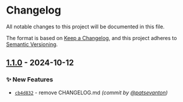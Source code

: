 # Changelog
All notable changes to this project will be documented in this file.

The format is based on [Keep a Changelog](https://keepachangelog.com/en/1.0.0/),
and this project adheres to [Semantic Versioning](https://semver.org/spec/v2.0.0.html).

## [1.1.0] - 2024-10-12
### :sparkles: New Features
- [`cb4d832`](https://github.com/patsevanton/test-docker-images/commit/cb4d832e5eab6f899f1b2cff41c65e6ffcc8142e) - remove CHANGELOG.md *(commit by [@patsevanton](https://github.com/patsevanton))*

[1.1.0]: https://github.com/patsevanton/test-docker-images/compare/1.0.0...1.1.0
